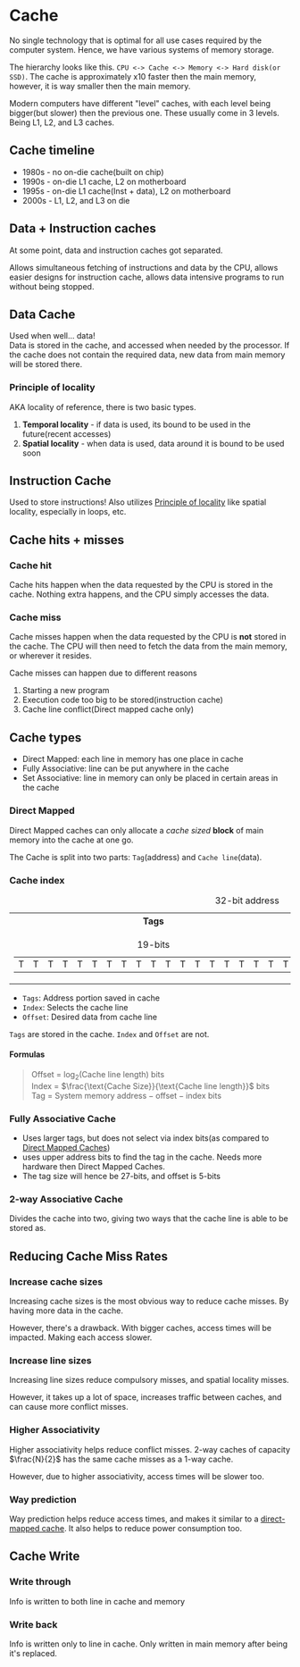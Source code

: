 # Cache
No single technology that is optimal for all use cases required by the computer system. Hence, we have various systems of memory storage.

The hierarchy looks like this. `CPU <-> Cache <-> Memory <-> Hard disk(or SSD)`. The cache is approximately x10 faster then the main memory, however, it is way smaller then the main memory.

Modern computers have different "level" caches, with each level being bigger(but slower) then the previous one. These usually come in 3 levels. Being L1, L2, and L3 caches.

## Cache timeline
- 1980s - no on-die cache(built on chip)
- 1990s - on-die L1 cache, L2 on motherboard
- 1995s - on-die L1 cache(Inst + data), L2 on motherboard
- 2000s - L1, L2, and L3 on die

## Data + Instruction caches
At some point, data and instruction caches got separated.

Allows simultaneous fetching of instructions and data by the CPU,
allows easier designs for instruction cache,
allows data intensive programs to run without being stopped.

## Data Cache
Used when well... data! \
Data is stored in the cache, and accessed when needed by the processor. If the cache does not contain the required data, new data from main memory will be stored there.

### Principle of locality
AKA locality of reference, there is two basic types.

1. **Temporal locality** - if data is used, its bound to be used in the future(recent accesses)
2. **Spatial locality** - when data is used, data around it is bound to be used soon

## Instruction Cache
Used to store instructions! Also utilizes [Principle of locality](#Principle%20of%20locality) like spatial locality, especially in loops, etc.

## Cache hits + misses
### Cache hit
Cache hits happen when the data requested by the CPU is stored in the cache.
Nothing extra happens, and the CPU simply accesses the data.
### Cache miss
Cache misses happen when the data requested by the CPU is **not** stored in the cache.
The CPU will then need to fetch the data from the main memory, or wherever it resides.

Cache misses can happen due to different reasons
1. Starting a new program
2. Execution code too big to be stored(instruction cache)
3. Cache line conflict(Direct mapped cache only)

## Cache types
- Direct Mapped: each line in memory has one place in cache
- Fully Associative: line can be put anywhere in the cache
- Set Associative: line in memory can only be placed in certain areas in the cache
### Direct Mapped
Direct Mapped caches can only allocate a *cache sized* **block** of main memory into the cache at one go.

The Cache is split into two parts: `Tag`(address) and `Cache line`(data).
### Cache index
<!-- I might have to redo this table -->
<table>
<caption>32-bit address</caption>
<tr>
<th>Tags</th>
<th>Index</th>
<th>Offset</th>
</tr>
<tr>
<td><table>
<caption>19-bits</caption>
<tr>
<td>T</td><td>T</td><td>T</td><td>T</td>
<td>T</td><td>T</td><td>T</td><td>T</td>
<td>T</td><td>T</td>
<td>T</td><td>T</td><td>T</td><td>T</td>
<td>T</td><td>T</td><td>T</td><td>T</td>
<td>T</td>
</tr>
</table></td>
<td><table>
<caption>8-bits</caption>
<tr>
<td>I</td><td>I</td><td>I</td><td>I</td>
<td>I</td><td>I</td><td>I</td><td>I</td>
</tr>
</table>
</td>
<td><table>
<caption>5-bits</caption>
<tr>
<td>O</td><td>O</td><td>O</td><td>O</td>
<td>O</td>
</tr>
</table>
</td>
</tr>
</table>

- `Tags`: Address portion saved in cache
- `Index`: Selects the cache line
- `Offset`: Desired data from cache line

`Tags` are stored in the cache. `Index` and `Offset` are not.
#### Formulas
> Offset = $\log_{2}{(\text{Cache line length})}$ bits \
> Index = $\frac{\text{Cache Size}}{\text{Cache line length}}$ bits \
> Tag = $\text{System memory address} - \text{offset} - \text{index}$ bits

### Fully Associative Cache
<!-- I probably need to elaborate more when I actually... know -->
- Uses larger tags, but does not select via index bits(as compared to [Direct Mapped Caches](#Direct%20Mapped))
- uses upper address bits to find the tag in the cache. Needs more hardware then Direct Mapped Caches.
- The tag size will hence be 27-bits, and offset is 5-bits

### 2-way Associative Cache
Divides the cache into two, giving two ways that the cache line is able to be stored as.

## Reducing Cache Miss Rates
### Increase cache sizes
Increasing cache sizes is the most obvious way to reduce cache misses. By having more data in the cache.

However, there's a drawback. With bigger caches, access times will be impacted. Making each access slower.
### Increase line sizes
Increasing line sizes reduce compulsory misses, and spatial locality misses.

However, it takes up a lot of space, increases traffic between caches, and can cause more conflict misses.
### Higher Associativity
Higher associativity helps reduce conflict misses. 2-way caches of capacity $\frac{N}{2}$ has the same cache misses as a 1-way cache.

However, due to higher associativity, access times will be slower too.
### Way prediction
Way prediction helps reduce access times, and makes it similar to a [direct-mapped cache](#Direct%20Mapped). It also helps to reduce power consumption too.

## Cache Write
### Write through
Info is written to both line in cache and memory
### Write back
Info is written only to line in cache. Only written in main memory after being it's replaced.